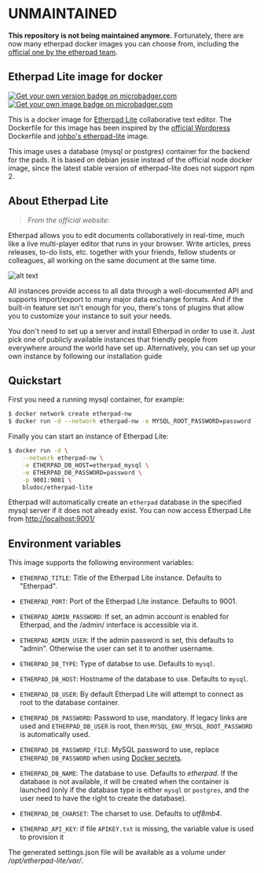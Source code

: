 # UNMAINTAINED

**This repository is not being maintained anymore.** Fortunately, there are now many
etherpad docker images you can choose from, including the [official one by the
 etherpad team](https://hub.docker.com/r/etherpad/etherpad).

## Etherpad Lite image for docker

[![Get your own version badge on microbadger.com](https://images.microbadger.com/badges/version/bludoc/etherpad-lite:latest.svg)](https://microbadger.com/images/bludoc/etherpad-lite:latest)
[![Get your own image badge on microbadger.com](https://images.microbadger.com/badges/image/bludoc/etherpad-lite:latest.svg)](https://microbadger.com/images/bludoc/etherpad-lite:latest)

This is a docker image for [Etherpad Lite](http://etherpad.org/)
collaborative text editor. The Dockerfile for this image has been
inspired by the
[official Wordpress](https://registry.hub.docker.com/_/wordpress/)
Dockerfile and
[johbo's etherpad-lite](https://registry.hub.docker.com/u/johbo/etherpad-lite/)
image.

This image uses a database (mysql or postgres) container for the backend for
the pads. It is based on debian jessie instead of the official node docker
image, since the latest stable version of etherpad-lite does not support npm 2.

## About Etherpad Lite

> *From the official website:*

Etherpad allows you to edit documents collaboratively in real-time, much like a live multi-player editor that runs in your browser. Write articles, press releases, to-do lists, etc. together with your friends, fellow students or colleagues, all working on the same document at the same time.

![alt text](http://i.imgur.com/zYrGkg3.gif "Etherpad in action on PrimaryPad")

All instances provide access to all data through a well-documented API and supports import/export to many major data exchange formats. And if the built-in feature set isn't enough for you, there's tons of plugins that allow you to customize your instance to suit your needs.

You don't need to set up a server and install Etherpad in order to use it. Just pick one of publicly available instances that friendly people from everywhere around the world have set up. Alternatively, you can set up your own instance by following our installation guide

## Quickstart

First you need a running mysql container, for example:

```bash
$ docker network create etherpad-nw
$ docker run -d --network etherpad-nw -e MYSQL_ROOT_PASSWORD=password --name etherpad_mysql mysql
```

Finally you can start an instance of Etherpad Lite:

```bash
$ docker run -d \
    --network etherpad-nw \
    -e ETHERPAD_DB_HOST=etherpad_mysql \
    -e ETHERPAD_DB_PASSWORD=password \
    -p 9001:9001 \
    bludoc/etherpad-lite
```

Etherpad will automatically create an `etherpad` database in the specified mysql
server if it does not already exist.
You can now access Etherpad Lite from [http://localhost:9001/](http://localhost:9001/)

## Environment variables

This image supports the following environment variables:

*   `ETHERPAD_TITLE`: Title of the Etherpad Lite instance. Defaults to "Etherpad".
*   `ETHERPAD_PORT`: Port of the Etherpad Lite instance. Defaults to 9001.

*   `ETHERPAD_ADMIN_PASSWORD`: If set, an admin account is enabled for Etherpad,
and the /admin/ interface is accessible via it.
*   `ETHERPAD_ADMIN_USER`: If the admin password is set, this defaults to "admin".
Otherwise the user can set it to another username.

*   `ETHERPAD_DB_TYPE`: Type of databse to use. Defaults to `mysql`.
*   `ETHERPAD_DB_HOST`: Hostname of the database to use. Defaults to `mysql`.
*   `ETHERPAD_DB_USER`: By default Etherpad Lite will attempt to connect as root
to the database container.
*   `ETHERPAD_DB_PASSWORD`: Password to use, mandatory. If legacy links
are used and `ETHERPAD_DB_USER` is root, then `MYSQL_ENV_MYSQL_ROOT_PASSWORD` is
automatically used.
*   `ETHERPAD_DB_PASSWORD_FILE`: MySQL password to use, replace `ETHERPAD_DB_PASSWORD`
when using [Docker secrets](https://docs.docker.com/engine/swarm/secrets/).
*   `ETHERPAD_DB_NAME`: The database to use. Defaults to *etherpad*. If the
database is not available, it will be created when the container is launched
(only if the database type is either `mysql` or `postgres`, and the user need to
have the right to create the database).
*   `ETHERPAD_DB_CHARSET`: The charset to use. Defaults to *utf8mb4*.
*   `ETHERPAD_API_KEY`: if file `APIKEY.txt` is missing, the variable value is used to provision it

The generated settings.json file will be available as a volume under
*/opt/etherpad-lite/var/*.

